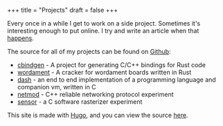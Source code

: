 +++
title = "Projects"
draft = false
+++

Every once in a while I get to work on a side project. Sometimes it's interesting enough to put online. I try and write an article when that [happens](../tags/project).

The source for all of my projects can be found on [Github](https://github.com/eqrion):

* [cbindgen](https://github.com/eqrion/cbindgen) - A project for generating C/C++ bindings for Rust code
* [wordament](https://github.com/eqrion/wordament) - A cracker for wordament boards written in Rust
* [dash](https://github.com/eqrion/dash) - an end to end implementation of a programming language and companion vm, written in C
* [netmod](https://github.com/eqrion/netmod) - C++ reliable networking protocol experiment
* [sensor](https://github.com/eqrion/sensor) - a C software rasterizer experiment

This site is made with [Hugo](https://gohugo.io), and you can view the source [here](https://github.com/eqrion/blog).
